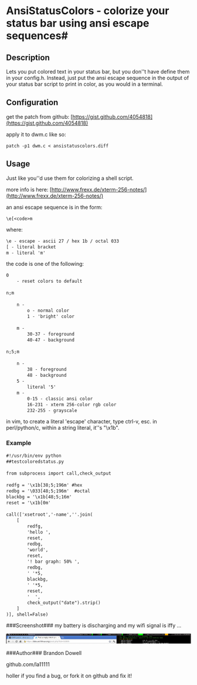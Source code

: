 # AnsiStatusColors - colorize your status bar using ansi escape sequences#

## Description ##

Lets you put colored text in your status bar, but you don''t have define them in your config.h. Instead, just put the ansi escape sequence in the output of your status bar script to print in color, as you would in a terminal. 

## Configuration ##

get the patch from github: [https://gist.github.com/4054818](https://gist.github.com/4054818)

apply it to dwm.c like so:

    patch -p1 dwm.c < ansistatuscolors.diff

## Usage ##

Just like you''d use them for colorizing a shell script. 

more info is here: [http://www.frexx.de/xterm-256-notes/](http://www.frexx.de/xterm-256-notes/)

an ansi escape sequence is in the form:

    \e[<code>m

where:

    \e - escape - ascii 27 / hex 1b / octal 033
    [ - literal bracket
    m - literal 'm'

the code is one of the following:

    0 
        - reset colors to default

    n;m

        n -
            o - normal color
            1 - 'bright' color

        m -
            30-37 - foreground
            40-47 - background

    n;5;m
        
        n - 
            38 - foreground
            48 - background
        5 - 
            literal '5'
        m - 
            0-15 - classic ansi color
            16-231 - xterm 256-color rgb color
            232-255 - grayscale

in vim, to create a literal 'escape' character, type ctrl-v, esc. 
in perl/python/c, within a string literal, it''s "\x1b". 

### Example ###
    #!/usr/bin/env python
    ##testcoloredstatus.py

    from subprocess import call,check_output

    redfg = '\x1b[38;5;196m' #hex
    redbg = '\033[48;5;196m'  #octal
    blackbg = '\x1b[48;5;16m'
    reset = '\x1b[0m'

    call(['xsetroot','-name',''.join(
        [
            redfg,
            'hello ',
            reset,
            redbg,
            'world',
            reset,
            '! bar graph: 50% ',
            redbg,
            ' '*5,
            blackbg,
            ' '*5,
            reset,
            '  ',
            check_output("date").strip()
        ]
    )], shell=False)
###Screenshot###
my battery is discharging and my wifi signal is iffy ...

![alt text](ansistatuscolors.png)

###Author###
Brandon Dowell <brandon DOT dowell AT gmail>

github.com/la11111

holler if you find a bug, or fork it on github and fix it!

